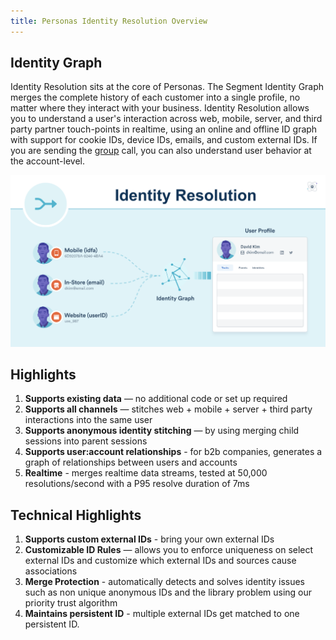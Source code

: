 ```yaml
---
title: Personas Identity Resolution Overview
---
```


## Identity Graph

Identity Resolution sits at the core of Personas. The Segment Identity Graph merges the complete history of each customer into a single profile, no matter where they interact with your business. Identity Resolution allows you to understand a user's interaction across web, mobile, server, and third party partner touch-points in realtime, using an online and offline ID graph with support for cookie IDs, device IDs, emails, and custom external IDs. If you are sending the [group](/docs/connections/spec/group) call, you can also understand user behavior at the account-level.

![](images/identity_resolution_1.png)

## Highlights
1. **Supports existing data** — no additional code or set up required
2. **Supports all channels** — stitches web + mobile + server + third party interactions into the same user
3. **Supports anonymous identity stitching** — by using merging child sessions into parent sessions
4. **Supports user:account relationships** - for b2b companies, generates a graph of relationships between users and accounts
5. **Realtime** - merges realtime data streams, tested at 50,000 resolutions/second with a P95 resolve duration of 7ms


## Technical Highlights
1. **Supports custom external IDs** - bring your own external IDs
2. **Customizable ID Rules** — allows you to enforce uniqueness on select external IDs and customize which external IDs and sources cause associations
3. **Merge Protection** - automatically detects and solves identity issues such as non unique anonymous IDs and the library problem using our priority trust algorithm
4. **Maintains persistent ID** - multiple external IDs get matched to one persistent ID.
